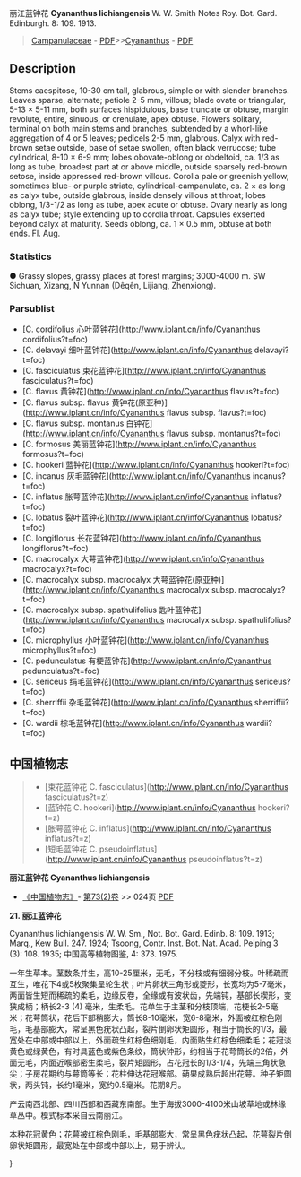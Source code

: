 丽江蓝钟花 **Cyananthus lichiangensis** W. W. Smith Notes Roy. Bot. Gard. Edinburgh. 8: 109. 1913.

> [Campanulaceae](http://www.iplant.cn/info/Campanulaceae?t=foc) - [PDF](http://www.iplant.cn/foc/pdf/Campanulaceae.pdf)>>[Cyananthus](http://www.iplant.cn/info/Cyananthus?t=foc) - [PDF](http://www.iplant.cn/foc/pdf/Cyananthus.pdf)

## Description

Stems caespitose, 10-30 cm tall, glabrous, simple or with slender branches. Leaves sparse, alternate; petiole 2-5 mm, villous; blade ovate or triangular, 5-13 × 5-11 mm, both surfaces hispidulous, base truncate or obtuse, margin revolute, entire, sinuous, or crenulate, apex obtuse. Flowers solitary, terminal on both main stems and branches, subtended by a whorl-like aggregation of 4 or 5 leaves; pedicels 2-5 mm, glabrous. Calyx with red-brown setae outside, base of setae swollen, often black verrucose; tube cylindrical, 8-10 × 6-9 mm; lobes obovate-oblong or obdeltoid, ca. 1/3 as long as tube, broadest part at or above middle, outside sparsely red-brown setose, inside appressed red-brown villous. Corolla pale or greenish yellow, sometimes blue- or purple striate, cylindrical-campanulate, ca. 2 × as long as calyx tube, outside glabrous, inside densely villous at throat; lobes oblong, 1/3-1/2 as long as tube, apex acute or obtuse. Ovary nearly as long as calyx tube; style extending up to corolla throat. Capsules exserted beyond calyx at maturity. Seeds oblong, ca. 1 × 0.5 mm, obtuse at both ends. Fl. Aug.

### Statistics
● Grassy slopes, grassy places at forest margins; 3000-4000 m. SW Sichuan, Xizang, N Yunnan (Dêqên, Lijiang, Zhenxiong).

### Parsublist

* [C.  cordifolius  心叶蓝钟花](http://www.iplant.cn/info/Cyananthus cordifolius?t=foc)
* [C.  delavayi  细叶蓝钟花](http://www.iplant.cn/info/Cyananthus delavayi?t=foc)
* [C.  fasciculatus  束花蓝钟花](http://www.iplant.cn/info/Cyananthus fasciculatus?t=foc)
* [C.  flavus  黄钟花](http://www.iplant.cn/info/Cyananthus flavus?t=foc)
* [C.  flavus subsp. flavus  黄钟花(原亚种)](http://www.iplant.cn/info/Cyananthus flavus subsp. flavus?t=foc)
* [C.  flavus subsp. montanus  白钟花](http://www.iplant.cn/info/Cyananthus flavus subsp. montanus?t=foc)
* [C.  formosus  美丽蓝钟花](http://www.iplant.cn/info/Cyananthus formosus?t=foc)
* [C.  hookeri  蓝钟花](http://www.iplant.cn/info/Cyananthus hookeri?t=foc)
* [C.  incanus  灰毛蓝钟花](http://www.iplant.cn/info/Cyananthus incanus?t=foc)
* [C.  inflatus  胀萼蓝钟花](http://www.iplant.cn/info/Cyananthus inflatus?t=foc)
* [C.  lobatus  裂叶蓝钟花](http://www.iplant.cn/info/Cyananthus lobatus?t=foc)
* [C.  longiflorus  长花蓝钟花](http://www.iplant.cn/info/Cyananthus longiflorus?t=foc)
* [C.  macrocalyx  大萼蓝钟花](http://www.iplant.cn/info/Cyananthus macrocalyx?t=foc)
* [C.  macrocalyx subsp. macrocalyx  大萼蓝钟花(原亚种)](http://www.iplant.cn/info/Cyananthus macrocalyx subsp. macrocalyx?t=foc)
* [C.  macrocalyx subsp. spathulifolius  匙叶蓝钟花](http://www.iplant.cn/info/Cyananthus macrocalyx subsp. spathulifolius?t=foc)
* [C.  microphyllus  小叶蓝钟花](http://www.iplant.cn/info/Cyananthus microphyllus?t=foc)
* [C.  pedunculatus  有梗蓝钟花](http://www.iplant.cn/info/Cyananthus pedunculatus?t=foc)
* [C.  sericeus  绢毛蓝钟花](http://www.iplant.cn/info/Cyananthus sericeus?t=foc)
* [C.  sherriffii  杂毛蓝钟花](http://www.iplant.cn/info/Cyananthus sherriffii?t=foc)
* [C.  wardii  棕毛蓝钟花](http://www.iplant.cn/info/Cyananthus wardii?t=foc)

## 中国植物志

> * [束花蓝钟花  C.  fasciculatus](http://www.iplant.cn/info/Cyananthus fasciculatus?t=z)
> * [蓝钟花  C.  hookeri](http://www.iplant.cn/info/Cyananthus hookeri?t=z)
> * [胀萼蓝钟花  C.  inflatus](http://www.iplant.cn/info/Cyananthus inflatus?t=z)
> * [短毛蓝钟花  C.  pseudoinflatus](http://www.iplant.cn/info/Cyananthus pseudoinflatus?t=z)

**丽江蓝钟花 Cyananthus lichiangensis**

* [《中国植物志》](http://www.iplant.cn/frps)- [第73(2)卷](http://www.iplant.cn/frps/vol/73(2)) >> 024页 [PDF](http://www.iplant.cn/frps/pdf/73(2)/024a.PDF)

**21. 丽江蓝钟花**

Cyananthus lichiangensis W. W. Sm., Not. Bot. Gard. Edinb. 8: 109. 1913; Marq., Kew Bull. 247. 1924; Tsoong, Contr. Inst. Bot. Nat. Acad. Peiping 3 (3): 108. 1935; 中国高等植物图鉴, 4: 373. 1975.

一年生草本。茎数条并生，高10-25厘米，无毛，不分枝或有细弱分枝。叶稀疏而互生，唯花下4或5枚聚集呈轮生状；叶片卵状三角形或菱形，长宽均为5-7毫米，两面皆生短而稀疏的柔毛，边缘反卷，全缘或有波状齿，先端钝，基部长楔形，变狭成柄；柄长2-3 (4) 毫米，生柔毛。花单生于主茎和分枝顶端，花梗长2-5毫米；花萼筒状，花后下部稍膨大，筒长8-10毫米，宽6-8毫米，外面被红棕色刚毛，毛基部膨大，常呈黑色疣状凸起，裂片倒卵状矩圆形，相当于筒长的1/3，最宽处在中部或中部以上，外面疏生红棕色细刚毛，内面贴生红棕色细柔毛；花冠淡黄色或绿黄色，有时具蓝色或紫色条纹，筒状钟形，约相当于花萼筒长的2倍，外面无毛，内面近喉部密生柔毛，裂片矩圆形，占花冠长的1/3-1/4，先端三角状急尖；子房花期约与萼筒等长；花柱伸达花冠喉部。蒴果成熟后超出花萼。种子矩圆状，两头钝，长约1毫米，宽约0.5毫米。花期8月。

产云南西北部、四川西部和西藏东南部。生于海拔3000-4100米山坡草地或林缘草丛中。模式标本采自云南丽江。

本种花冠黄色；花萼被红棕色刚毛，毛基部膨大，常呈黑色疣状凸起，花萼裂片倒卵状矩圆形，最宽处在中部或中部以上，易于辨认。

}